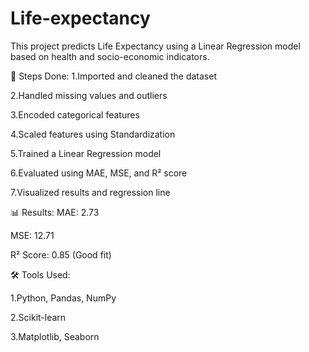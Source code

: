 # Life-expectancy
This project predicts Life Expectancy using a Linear Regression model based on health and socio-economic indicators.

🔧 Steps Done:
1.Imported and cleaned the dataset

2.Handled missing values and outliers

3.Encoded categorical features

4.Scaled features using Standardization

5.Trained a Linear Regression model

6.Evaluated using MAE, MSE, and R² score

7.Visualized results and regression line

📊 Results:
MAE: 2.73

MSE: 12.71

R² Score: 0.85 (Good fit)

🛠️ Tools Used:

1.Python, Pandas, NumPy

2.Scikit-learn

3.Matplotlib, Seaborn
